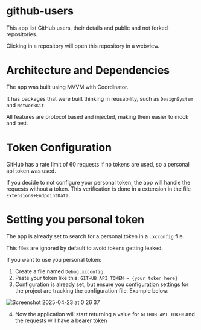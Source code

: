 # github-users
This app list GitHub users, their details and public and not forked repositories.

Clicking in a repository will open this repository in a webview.

# Architecture and Dependencies
The app was built using MVVM with Coordinator. 

It has packages that were built thinking in reusability, such as `DesignSystem` and `NetworkKit`.

All features are protocol based and injected, making them easier to mock and test.

# Token Configuration

GitHub has a rate limit of 60 requests if no tokens are used, so a personal api token was used. 

If you decide to not configure your personal token, the app will handle the requests without a token. 
This verification is done in a extension in the file `Extensions+EndpointData`.

# Setting you personal token

The app is already set to search for a personal token in a `.xcconfig` file. 

This files are ignored by default to avoid tokens getting leaked.

If you want to use you personal token:
1. Create a file named `Debug.xcconfig`
2. Paste your token like this: `GITHUB_API_TOKEN = {your_token_here}`
3. Configuration is already set, but ensure you configuration settings for the project are tracking the configuration file. Example below:


![Screenshot 2025-04-23 at 0 26 37](https://github.com/user-attachments/assets/c3d58657-f8be-445b-9f8c-72e2b468b38b)

4. Now the application will start returning a value for `GITHUB_API_TOKEN` and the requests will have a bearer token
